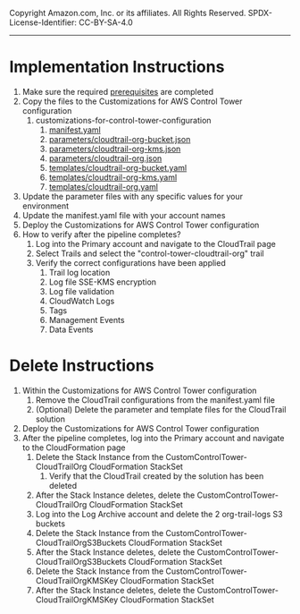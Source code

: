 Copyright Amazon.com, Inc. or its affiliates. All Rights Reserved. SPDX-License-Identifier: CC-BY-SA-4.0

----
   
# Implementation Instructions

1. Make sure the required [prerequisites](../../../../extras/aws-control-tower/prerequisites/README.md) are completed
2. Copy the files to the Customizations for AWS Control Tower configuration 
   1. customizations-for-control-tower-configuration
       1. [manifest.yaml](manifest.yaml)
       2. [parameters/cloudtrail-org-bucket.json](parameters/cloudtrail-org-bucket.json)
       3. [parameters/cloudtrail-org-kms.json](parameters/cloudtrail-org-kms.json)
       4. [parameters/cloudtrail-org.json](parameters/cloudtrail-org.json)
       5. [templates/cloudtrail-org-bucket.yaml](../templates/cloudtrail-org-bucket.yaml)
       6. [templates/cloudtrail-org-kms.yaml](../templates/cloudtrail-org-kms.yaml)
       7. [templates/cloudtrail-org.yaml](../templates/cloudtrail-org.yaml) 
3. Update the parameter files with any specific values for your environment
4. Update the manifest.yaml file with your account names
5. Deploy the Customizations for AWS Control Tower configuration
6. How to verify after the pipeline completes?
   1. Log into the Primary account and navigate to the CloudTrail page
   2. Select Trails and select the "control-tower-cloudtrail-org" trail
   3. Verify the correct configurations have been applied
      1. Trail log location
      2. Log file SSE-KMS encryption
      3. Log file validation
      4. CloudWatch Logs
      5. Tags
      6. Management Events
      7. Data Events
      
      
# Delete Instructions

1. Within the Customizations for AWS Control Tower configuration
   1. Remove the CloudTrail configurations from the manifest.yaml file
   2. (Optional) Delete the parameter and template files for the CloudTrail solution
2. Deploy the Customizations for AWS Control Tower configuration
3. After the pipeline completes, log into the Primary account and navigate to the CloudFormation page
   1. Delete the Stack Instance from the CustomControlTower-CloudTrailOrg CloudFormation StackSet
      1. Verify that the CloudTrail created by the solution has been deleted
   2. After the Stack Instance deletes, delete the CustomControlTower-CloudTrailOrg CloudFormation StackSet
   3. Log into the Log Archive account and delete the 2 org-trail-logs S3 buckets
   4. Delete the Stack Instance from the CustomControlTower-CloudTrailOrgS3Buckets CloudFormation StackSet
   5. After the Stack Instance deletes, delete the CustomControlTower-CloudTrailOrgS3Buckets CloudFormation StackSet
   6. Delete the Stack Instance from the CustomControlTower-CloudTrailOrgKMSKey CloudFormation StackSet
   7. After the Stack Instance deletes, delete the CustomControlTower-CloudTrailOrgKMSKey CloudFormation StackSet
   
   

      